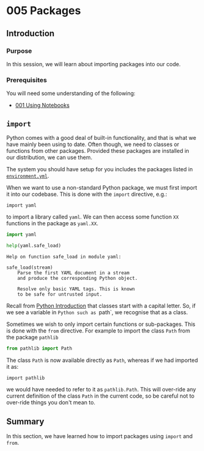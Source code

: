 # 005 Packages

## Introduction


### Purpose

In this session, we will learn about importing packages into our code. 

### Prerequisites

You will need some understanding of the following:


* [001 Using Notebooks](001_Notebook_use.md)


## `import`

Python comes with a good deal of built-in functionality, and that is what we have mainly been using to date. Often though, we need to classes or functions from other packages. Provided these packages are installed in our distribution, we can use them.

The system you should have setup for you includes the packages listed in [`environment.yml`](copy/environment.yml).

When we want to use a non-standard Python package, we must first import it into our codebase. This is done with the `import` directive, e.g.:

    import yaml
    
to import a library called `yaml`. We can then access some function `XX` functions in the package as `yaml.XX`. 


```python
import yaml

help(yaml.safe_load)
```

    Help on function safe_load in module yaml:
    
    safe_load(stream)
        Parse the first YAML document in a stream
        and produce the corresponding Python object.
        
        Resolve only basic YAML tags. This is known
        to be safe for untrusted input.
    


Recall from [Python Introduction](010_Python_Introduction.md) that classes start with a capital letter. So, if we see a variable in `Python such as `path`, we recognise that as a class.

Sometimes we wish to only import certain functions or sub-packages. This is done with the `from` directive. For example to import the class `Path` from the package `pathlib`



```python
from pathlib import Path
```

The class `Path` is now available directly as `Path`, whereas if we had imported it as:

    import pathlib
    
we would have needed to refer to it as `pathlib.Path`. This will over-ride any current definition of the class `Path` in the current code, so be careful not to over-ride things you don't mean to.

## Summary

In this section, we have learned how to import packages using `import` and `from`. 

